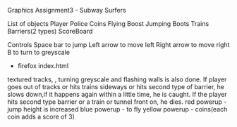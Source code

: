 Graphics Assignment3 - Subway Surfers

List of objects
  Player
  Police
  Coins
  Flying Boost
  Jumping Boots
  Trains
  Barriers(2 types)
  ScoreBoard

Controls
Space bar to jump
Left arrow to move left
Right arrow to move right
B to turn to greyscale
 - firefox index.html

textured tracks, , turning greyscale and flashing walls is also done.
If player goes out of tracks or hits trains sideways or hits second type of barrier, he slows down,if it happens again within a little time, he is caught.
If the player hits second type barrier or a train or tunnel front on, he dies.
red powerup - jump height is increased
blue powerup - to fly
yellow powerup - coins(each coin adds a score of 3) 
